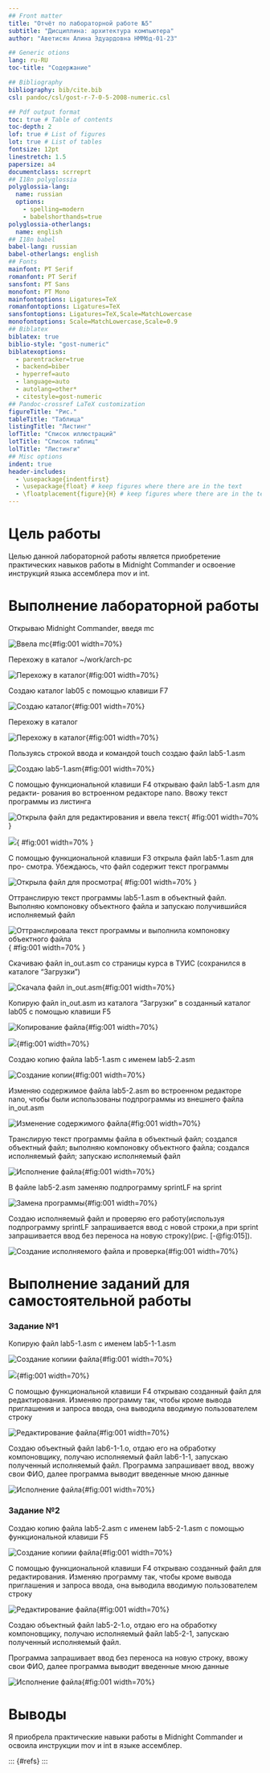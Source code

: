 ```yaml
---
## Front matter
title: "Отчёт по лабораторной работе №5"
subtitle: "Дисциплина: архитектура компьютера"
author: "Аветисян Алина Эдуардовна НММбд-01-23"

## Generic otions
lang: ru-RU
toc-title: "Содержание"

## Bibliography
bibliography: bib/cite.bib
csl: pandoc/csl/gost-r-7-0-5-2008-numeric.csl

## Pdf output format
toc: true # Table of contents
toc-depth: 2
lof: true # List of figures
lot: true # List of tables
fontsize: 12pt
linestretch: 1.5
papersize: a4
documentclass: scrreprt
## I18n polyglossia
polyglossia-lang:
  name: russian
  options:
	- spelling=modern
	- babelshorthands=true
polyglossia-otherlangs:
  name: english
## I18n babel
babel-lang: russian
babel-otherlangs: english
## Fonts
mainfont: PT Serif
romanfont: PT Serif
sansfont: PT Sans
monofont: PT Mono
mainfontoptions: Ligatures=TeX
romanfontoptions: Ligatures=TeX
sansfontoptions: Ligatures=TeX,Scale=MatchLowercase
monofontoptions: Scale=MatchLowercase,Scale=0.9
## Biblatex
biblatex: true
biblio-style: "gost-numeric"
biblatexoptions:
  - parentracker=true
  - backend=biber
  - hyperref=auto
  - language=auto
  - autolang=other*
  - citestyle=gost-numeric
## Pandoc-crossref LaTeX customization
figureTitle: "Рис."
tableTitle: "Таблица"
listingTitle: "Листинг"
lofTitle: "Список иллюстраций"
lotTitle: "Список таблиц"
lolTitle: "Листинги"
## Misc options
indent: true
header-includes:
  - \usepackage{indentfirst}
  - \usepackage{float} # keep figures where there are in the text
  - \floatplacement{figure}{H} # keep figures where there are in the text
---
```


# Цель работы

Целью данной лабораторной работы является приобретение практических навыков
работы в Midnight Commander и освоение инструкций языка ассемблера mov и int.

# Выполнение лабораторной работы

Открываю Midnight Commander, введя mc

![Ввела mc](image/1.png){#fig:001 width=70%}

Перехожу в каталог ~/work/arch-pc

![Перехожу в каталог](image/2.png){#fig:001 width=70%}

Создаю каталог lab05 с помощью клавиши F7

![Создаю каталог](image/3.png){#fig:001 width=70%}

Перехожу в каталог

![Перехожу в каталог](image/4.png){#fig:001 width=70%}

Пользуясь строкой ввода и командой touch создаю файл lab5-1.asm

![Создаю lab5-1.asm](image/4.png){#fig:001 width=70%}

С помощью функциональной клавиши F4 открываю файл lab5-1.asm для редакти-
рования во встроенном редакторе nano. Ввожу текст программы из листинга

![Открыла файл для редактирования и ввела текст](image/5.png){ #fig:001 width=70% }

![](image/6.png){ #fig:001 width=70% }

С помощью функциональной клавиши F3 открыла файл lab5-1.asm для про-
смотра. Убеждаюсь, что файл содержит текст программы

![Открыла файл для просмотра](image/7.png){ #fig:001 width=70% }

Оттранслирую текст программы lab5-1.asm в объектный файл. Выполняю
компоновку объектного файла и запускаю получившийся исполняемый
файл

![Оттранслировала текст программы и выполнила компоновку объектного файла](image/8.png){ #fig:001 width=70% }

Скачиваю файл in_out.asm со страницы курса в ТУИС (сохранился в каталоге
“Загрузки”)

![Скачала файл in_out.asm](image/9.png){#fig:001 width=70%}

Копирую файл in_out.asm из каталога “Загрузки” в созданный каталог lab05
с помощью клавиши F5

![Копирование файла](image/10.png){#fig:001 width=70%}

![](image/11.png){#fig:001 width=70%}

Создаю копию файла lab5-1.asm с именем lab5-2.asm

![Создание копии](image/12.png){#fig:001 width=70%}

Изменяю содержимое файла lab5-2.asm во встроенном редакторе nano, чтобы
были использованы подпрограммы из внешнего файла in_out.asm

![Изменение содержимого файла](image/13.png){#fig:001 width=70%}

Транслирую текст программы файла в объектный файл; создался объектный
файл; выполняю компоновку объектного файла; создался исполняемый файл;
запускаю исполняемый файл

![Исполнение файла](image/14.png){#fig:001 width=70%}

В файле lab5-2.asm заменяю подпрограмму sprintLF на sprint

![Замена программы ](image/15.png){#fig:001 width=70%}

Создаю исполняемый файл и проверяю его работу(используя подпрограмму sprintLF запрашивается ввод с новой строки,а при sprint  запрашивается ввод без переноса на новую строку)(рис. [-@fig:015]).

![Создание исполняемого файла и проверка](image/16.png){#fig:001 width=70%}

# Выполнение заданий для самостоятельной работы

### Задание №1

Копирую файл lab5-1.asm с именем lab5-1-1.asm

![Создание копиии файла](image/17.png){#fig:001 width=70%}

![](image/18.png){#fig:001 width=70%}

С помощью функциональной клавиши F4 открываю созданный файл для редактирования. 
Изменяю программу так, чтобы кроме вывода приглашения и запроса ввода, она выводила вводимую пользователем строку

![Редактирование файла](image/19.png){#fig:001 width=70%}

Coздаю объектный файл lab6-1-1.o, отдаю его на обработку компоновщику, получаю исполняемый файл lab6-1-1, запускаю полученный исполняемый файл. 
Программа запрашивает ввод, ввожу свои ФИО, далее программа выводит введенные мною данные 

![Исполнение файла](image/20.png){#fig:001 width=70%}

### Задание №2

Создаю копию файла lab5-2.asm с именем lab5-2-1.asm с помощью функциональной клавиши F5

![Создание копиии файла](image/21.png){#fig:001 width=70%}

С помощью функциональной клавиши F4 открываю созданный файл для редактирования. Изменяю программу так, 
чтобы кроме вывода приглашения и запроса ввода, она выводила вводимую пользователем строку

![Редактирование файла](image/22.png){#fig:001 width=70%}

Создаю объектный файл lab5-2-1.o, отдаю его на обработку компоновщику, получаю исполняемый файл lab5-2-1, запускаю полученный исполняемый файл.
 
Программа запрашивает ввод без переноса на новую строку, ввожу свои ФИО, далее программа выводит введенные мною данные

![Исполнение файла](image/23.png){#fig:001 width=70%}

# Выводы

Я приобрела практические навыки работы в Midnight Commander и освоила инструкции mov и int в языке ассемблер.

::: {#refs}
:::
